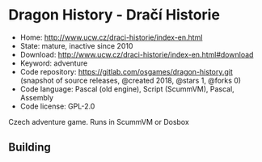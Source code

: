 # Dragon History - Dračí Historie

- Home: http://www.ucw.cz/draci-historie/index-en.html
- State: mature, inactive since 2010
- Download: http://www.ucw.cz/draci-historie/index-en.html#download
- Keyword: adventure
- Code repository: https://gitlab.com/osgames/dragon-history.git (snapshot of source releases, @created 2018, @stars 1, @forks 0)
- Code language: Pascal (old engine), Script (ScummVM), Pascal, Assembly
- Code license: GPL-2.0

Czech adventure game.
Runs in ScummVM or Dosbox

## Building
